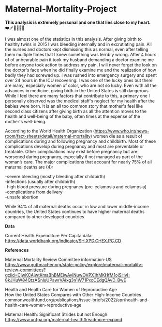 # Maternal-Mortality-Project

**This analysis is extremely personal and one that lies close to my heart.** ❤️‍🩹🤰🏻🤱🏻<br/>

I was almost one of the statistics in this analysis. After giving birth to healthy twins in 2015 I was bleeding internally and in excrutiating pain. All the nurses and doctors kept dismissing this as normal, even after telling them multiple times that I knew something was terribly wrong. After 4 hours of of unbearable pain it took my husband demanding a doctor examine me before anyone took action to address my pain. I will never forget the look on the doctor's face when he did finally examine me and the realization of how badly they had screwed up. I was rushed into emergency surgery and spent over 24 hours in the ICU recovering. I was one of the lucky ones but there are many, especially women of color, who are not so lucky. Even with all the advances in medicine, giving birth in the United States is still dangerous. While I feel there are many factors that contribute to this, a primary one I personally observed was the medical staff's neglect for my health after the babies were born. It is an all too common story that mother's feel like second class citizens after giving birth as all the attention moves to the health and well-being of the baby, often times at the expense of the mother's well-being.<br/>

According to the World Health Organization (https://www.who.int/news-room/fact-sheets/detail/maternal-mortality) women die as a result of complications during and following pregnancy and childbirth. Most of these complications develop during pregnancy and most are preventable or treatable. Other complications may exist before pregnancy but are worsened during pregnancy, especially if not managed as part of the woman’s care. The major complications that account for nearly 75% of all maternal deaths are (4):<br/>

-severe bleeding (mostly bleeding after childbirth)<br/>
-infections (usually after childbirth)<br/>
-high blood pressure during pregnancy (pre-eclampsia and eclampsia)<br/>
-complications from delivery<br/>
-unsafe abortion<br/>

While 94% of all maternal deaths occur in low and lower middle-income countries, the United States continues to have higher maternal deaths compared to other developed countries. 

**Data**<br/>

Current Health Expenditure Per Capita data<br/>
https://data.worldbank.org/indicator/SH.XPD.CHEX.PC.CD<br/>

**References**<br/>

Maternal Mortality Review Committee information-US
https://www.guttmacher.org/state-policy/explore/maternal-mortality-review-committees?gclid=CjwKCAjwtKmaBhBMEiwAyINuwOVPX1hMKHfM1ojSHvI-8kJHuW84QtzASnIuUPawrVAixg3n1W71PxoCEdgQAvD_BwE

Health and Health Care for Women of Reproductive Age<br/>
How the United States Compares with Other High-Income Countries<br/>
commonwealthfund.org/publications/issue-briefs/2022/apr/health-and-health-care-women-reproductive-age<br/>

Maternal Health: Significant Strides but not Enough<br/>
https://www.unfpa.org/maternal-health#readmore-expand
